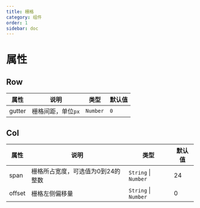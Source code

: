 ```yaml
---
title: 栅格
category: 组件
order: 1
sidebar: doc
---
```


# 属性

## Row

| 属性 | 说明 | 类型 | 默认值 |
| --- | --- | --- | --- |
| gutter | 栅格间距，单位`px` | `Number` | `0` |

## Col

| 属性 | 说明 | 类型 | 默认值 |
| --- | --- | --- | --- |
| span | 栅格所占宽度，可选值为0到24的整数 | `String` &#124; `Number` | 24 |
| offset | 栅格左侧偏移量 | `String` &#124; `Number` | 0 |
